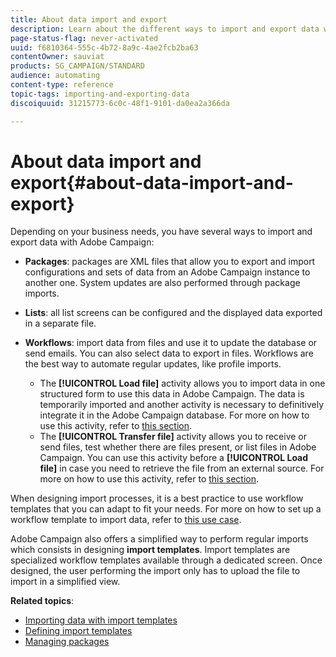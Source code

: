 ```yaml
---
title: About data import and export
description: Learn about the different ways to import and export data with Adobe Campaign.
page-status-flag: never-activated
uuid: f6810364-555c-4b72-8a9c-4ae2fcb2ba63
contentOwner: sauviat
products: SG_CAMPAIGN/STANDARD
audience: automating
content-type: reference
topic-tags: importing-and-exporting-data
discoiquuid: 31215773-6c0c-48f1-9101-da0ea2a366da

---
```


# About data import and export{#about-data-import-and-export}

Depending on your business needs, you have several ways to import and export data with Adobe Campaign:

* **Packages**: packages are XML files that allow you to export and import configurations and sets of data from an Adobe Campaign instance to another one. System updates are also performed through package imports.
* **Lists**: all list screens can be configured and the displayed data exported in a separate file.
* **Workflows**: import data from files and use it to update the database or send emails. You can also select data to export in files. Workflows are the best way to automate regular updates, like profile imports.

    * The **[!UICONTROL Load file]** activity allows you to import data in one structured form to use this data in Adobe Campaign. The data is temporarily imported and another activity is necessary to definitively integrate it in the Adobe Campaign database. For more on how to use this activity, refer to [this section](../../automating/using/load-file.md).
    * The **[!UICONTROL Transfer file]** activity allows you to receive or send files, test whether there are files present, or list files in Adobe Campaign. You can use this activity before a **[!UICONTROL Load file]** in case you need to retrieve the file from an external source. For more on how to use this activity, refer to [this section](../../automating/using/transfer-file.md).

When designing import processes, it is a best practice to use workflow templates that you can adapt to fit your needs. For more on how to set up a workflow template to import data, refer to [this use case](../../automating/using/creating-import-workflow-templates.md).

Adobe Campaign also offers a simplified way to perform regular imports which consists in designing **import templates**. Import templates are specialized workflow templates available through a dedicated screen. Once designed, the user performing the import only has to upload the file to import in a simplified view.

**Related topics**:

* [Importing data with import templates](../../automating/using/importing-data-with-import-templates.md)
* [Defining import templates](../../automating/using/importing-data-with-import-templates.md#setting-up-import-templates)
* [Managing packages](../../automating/using/managing-packages.md)
